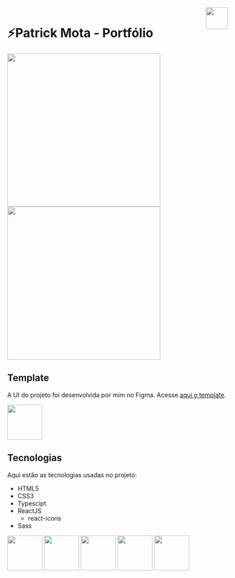 <img height="50em" align="right" src="https://user-images.githubusercontent.com/58093259/211449637-11b770e8-daa8-46c6-b695-8c6518407ccc.svg" />

# ⚡Patrick Mota - Portfólio
<div style="display: inline-block;">
 <img height="350em" src="https://user-images.githubusercontent.com/58093259/211448419-995eb5f9-8924-4118-bae4-c7d9ebbb708b.png" />
 <img height="350em"" src="https://user-images.githubusercontent.com/58093259/211448466-9bf82dfb-1446-4e94-b87f-a8399e70db38.png" />
</div>

## Template
A UI do projeto foi desenvolvida por mim no Figma.
Acesse [aqui o template](https://www.figma.com/file/hrm4uGylVQuFF67cQYCRDm/Projeto-Site?node-id=0%3A1&t=mik2EMVPTSL39tJd-1).

<img height="80em" src="https://cdn.jsdelivr.net/gh/devicons/devicon/icons/figma/figma-original.svg" />

## Tecnologias

Aqui estão as tecnologias usadas no projeto:
 - HTML5
 - CSS3
 - Typescipt
 - ReactJS
   - react-icons
 - Sass
<div style="display: inline-block;">
 <img height="80em" src="https://cdn.jsdelivr.net/gh/devicons/devicon/icons/react/react-original.svg" />
 <img height="80em" src="https://cdn.jsdelivr.net/gh/devicons/devicon/icons/typescript/typescript-original.svg" />
 <img height="80em" src="https://cdn.jsdelivr.net/gh/devicons/devicon/icons/sass/sass-original.svg" />
 <img height="80em" src="https://cdn.jsdelivr.net/gh/devicons/devicon/icons/html5/html5-original.svg" />
 <img height="80em" src="https://cdn.jsdelivr.net/gh/devicons/devicon/icons/css3/css3-original.svg" />
</div>
